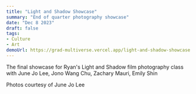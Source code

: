 ```yaml
---
title: "Light and Shadow Showcase"
summary: "End of quarter photography showcase"
date: "Dec 8 2023"
draft: false
tags:
- Culture
- Art
demoUrl: https://grad-multiverse.vercel.app/light-and-shadow-showcase
---
```


The final showcase for Ryan's Light and Shadow film photography class  
with June Jo Lee, Jono Wang Chu, Zachary Mauri, Emily Shin

Photos courtesy of June Jo Lee